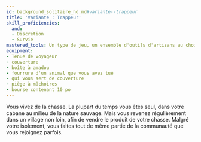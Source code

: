 ```yaml
---
id: background_solitaire_hd.md#variante--trappeur
title: 'Variante : Trappeur'
skill_proficiencies:
  and:
  - Discrétion
  - Survie
mastered_tools: Un type de jeu, un ensemble d'outils d'artisans au choix entre ustensiles de cuisinier, outils de tanneur, de potier, de forgeron, de tisserand ou de menuisier.
equipment:
- Tenue de voyageur
- couverture
- boîte à amadou
- fourrure d'un animal que vous avez tué
- qui vous sert de couverture
- piège à mâchoires
- bourse contenant 10 po
---
```


Vous vivez de la chasse. La plupart du temps vous êtes seul, dans votre cabane au milieu de la nature sauvage. Mais vous revenez régulièrement dans un village non loin, afin de vendre le produit de votre chasse. Malgré votre isolement, vous faites tout de même partie de la communauté que vous rejoignez parfois.

